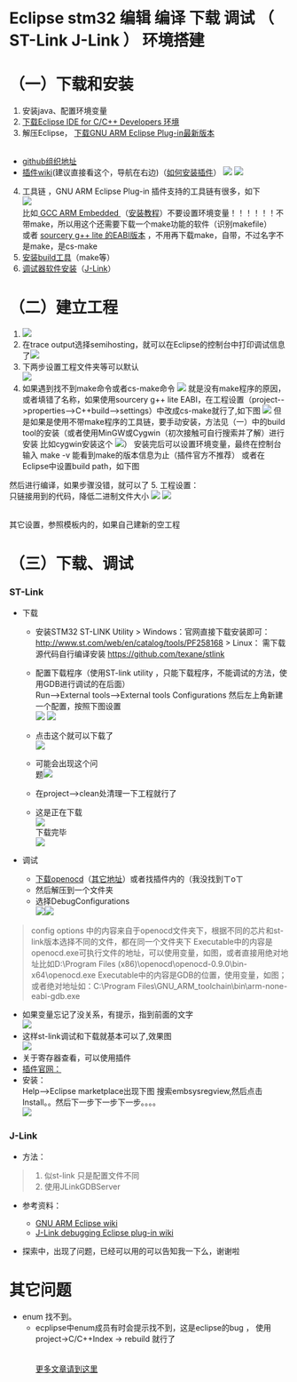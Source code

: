 Eclipse stm32 编辑 编译 下载 调试 （ ST-Link J-Link ） 环境搭建 
=========================

# （一）下载和安装

1. 安装java、配置环境变量
2. <a target="_blank" href="http://www.eclipse.org/downloads">下载Eclipse IDE for C/C++ Developers 环境</a>
3. 解压Eclipse， <a target="_blank" href="http://sourceforge.net/projects/gnuarmeclipse">下载GNU ARM Eclipse Plug-in最新版本</a> <br/><br/>
  * <a href="https://github.com/gnuarmeclipse" target="_blank">github组织地址</a><br/>
  * <a target="_blank" href="http://gnuarmeclipse.github.io">插件wiki</a>(建议直接看这个，导航在右边)（<a href="http://gnuarmeclipse.github.io/plugins/install/">如何安装插件</a>）
![](./asset/bfecdeff-f3e2-42a8-8e14-c83c6749ccbe.png)
![](./asset/d4cec48a-adf6-43ab-aaf7-031dedf341d2.png)

4. 工具链 ，GNU ARM Eclipse Plug-in 插件支持的工具链有很多，如下<br/>
![](./asset/0e2aed80-a2c6-472f-ad8d-38c0196822ef.png)<br/>
比如[ GCC ARM Embedded ](https://launchpad.net/gcc-arm-embedded)（[安装教程](http://gnuarmeclipse.github.io/toolchain/install/)）不要设置环境变量！！！！！！不带make，所以用这个还需要下载一个make功能的软件（识别makefile）
<br/>或者 [sourcery g++ lite 的EABI版本](http://www.codesourcery.com/sgpp/lite/arm/portal/subscription?@template=lite) ，不用再下载make，自带，不过名字不是make，是cs-make
5. [安装build工具](http://gnuarmeclipse.github.io/windows-build-tools/install/)（make等）
6. [调试器软件安装](http://gnuarmeclipse.github.io/debug/install/)（[J-Link](http://gnuarmeclipse.github.io/debug/jlink/install/)）

# （二）建立工程

1. ![](./asset/c4bf5b79-01ab-4b55-b564-8bab7e399224.png)
2.  在trace output选择semihosting，就可以在Eclipse的控制台中打印调试信息了![](./asset/2ebaf969-27af-47b3-9b4f-7ee67b617fde.png)
3. 下两步设置工程文件夹等可以默认<br/>
![](./asset/024d3931-c609-4bc2-9e84-631eefaca22e.png)
4. 如果遇到找不到make命令或者cs-make命令
![](./asset/42f3aaa0-abcb-4234-b789-556de8788ce1.png)
就是没有make程序的原因，或者填错了名称，如果使用sourcery g++ lite EABI，在工程设置（project-->properties-->C++build-->settings）中改成cs-make就行了,如下图
![](./asset/aa2a4913-df82-4bd0-a0fc-0d0ae1cec447.png)
但是如果是使用不带make程序的工具链，要手动安装，方法见（一）中的build tool的安装（或者使用MinGW或Cygwin（初次接触可自行搜索并了解）进行安装
比如cygwin安装这个
![](./asset/72849c26-916d-49a1-8fab-74b76e0a0dfb.png)）
安装完后可以设置环境变量，最终在控制台输入 make -v 能看到make的版本信息为止（插件官方不推荐）
或者在Eclipse中设置build path，如下图


然后进行编译，如果步骤没错，就可以了
5. 工程设置：
<br/>
只链接用到的代码，降低二进制文件大小
![](./asset/7f55e946-e3ac-45a5-afbd-2d0494020562.png)
![](./asset/00786f97-a08d-4043-883c-013de03d75dc.png)

<br/>其它设置，参照模板内的，如果自己建新的空工程


# （三）下载、调试

### ST-Link
* 下载
  * 安装STM32 ST-LINK Utility
            > Windows：官网直接下载安装即可：
http://www.st.com/web/en/catalog/tools/PF258168
            > Linux：    需下载源代码自行编译安装 
              https://github.com/texane/stlink
              
  * 配置下载程序（使用ST-link utility ，只能下载程序，不能调试的方法，使用GDB进行调试的在后面）<br/>
Run-->External tools-->External tools Configurations
然后左上角新建一个配置，按照下图设置<br/>
              ![](./asset/e96ca9b9-f0b6-48a2-a4b5-5df9eeb62f36.png)
              ![](./asset/8e7f8874-ad4d-434a-a822-31740a777ca1.png)
  * 点击这个就可以下载了<br/>![](./asset/4be4313e-9ea0-4afb-a53b-e37cce7b7ca3.png)
  * 可能会出现这个问<br/>题![](./asset/182a3ae1-fc73-4ee2-8fd8-be4ee0f4676a.png)
  * 在project-->clean处清理一下工程就行了
  * 这是正在下载<br/>![](./asset/6f20e9c8-1fa5-4986-aada-8f0940844898.png)<br/>下载完毕<br/>![](./asset/4b4bc2d8-3533-4106-b775-cf8974c97d7d.png)

* 调试
  * [下载openocd](http://www.openocd.net/)（[其它地址](http://www.freddiechopin.info/en/download/category/4-openocd)）或者找插件内的（我没找到ㄒoㄒ
  * 然后解压到一个文件夹
  * 选择DebugConfigurations<br/>![](./asset/1cd7d504-8ffc-4ca1-9cea-b5a05b7d6f7b.png)![](./asset/890fb136-8a28-4460-a0df-9965a392c319.png)

> config options 中的内容来自于openocd文件夹下，根据不同的芯片和st-link版本选择不同的文件，都在同一个文件夹下
Executable中的内容是openocd.exe可执行文件的地址，可以使用变量，如图，或者直接用绝对地址比如D:\Program Files (x86)\openocd\openocd-0.9.0\bin-x64\openocd.exe
Executable中的内容是GDB的位置，使用变量，如图；或者绝对地址如：C:\Program Files\GNU_ARM_toolchain\bin\arm-none-eabi-gdb.exe

  * 如果变量忘记了没关系，有提示，指到前面的文字<br/>
		![](./asset/719af768-df4a-4a35-b2aa-6b8f3852c860.png)
  * 这样st-link调试和下载就基本可以了,效果图<br/>
		![](./asset/5bbe0e0d-2775-49a3-a2ce-02e47fc44ac3.png)
  * 关于寄存器查看，可以使用插件
  * [插件官网：](http://embsysregview.sourceforge.net/)
  * 安装：<br/>
Help-->Eclipse marketplace出现下图
搜索embsysregview,然后点击Install。。然后下一步下一步下一步。。。。<br/>![](./asset/19583255-2058-4e87-8b83-57b6a9dc5608.png)


### J-Link

* 方法：

> 1. 似st-link 只是配置文件不同
> 2. 使用JLinkGDBServer

* 参考资料：
  * [GNU ARM Eclipse wiki](http://gnuarmeclipse.github.io/)
  * [J-Link debugging Eclipse plug-in wiki](http://gnuarmeclipse.github.io/debug/jlink/)

* 探索中，出现了问题，已经可以用的可以告知我一下么，谢谢啦






# 其它问题

* enum 找不到。
  * ecplipse中enum成员有时会提示找不到，这是eclipse的bug ， 使用project->C/C++Index -> rebuild 就行了
<br/><br/><br/>
<kbd>[更多文章请到这里](http://blog.neucrack.com)</kbd>
